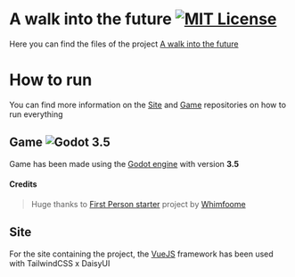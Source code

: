 
# A walk into the future [![MIT License](https://img.shields.io/badge/License-MIT-greensvg)](https://choosealicense.com/licenses/mit/)

Here you can find the files of the project [A walk into the future](https://a-walk-into-the-future.vercel.app)


# How to run

You can find more information on the [Site](https://github.com/A-walk-into-the-future/site) and [Game](https://github.com/A-walk-into-the-future/game) repositories on how to run everything

## Game ![Godot 3.5](https://img.shields.io/badge/godot-v3.5-%23478cbf)

Game has been made using the [Godot engine](https://godotengine.org/) with version **3.5**

#### Credits
> Huge thanks to [First Person starter](https://github.com/Whimfoome/godot-FirstPersonStarter/tree/gd-3.x) project by [Whimfoome](https://github.com/Whimfoome)

## Site

For the site containing the project, the [VueJS](https://vuejs.org/) framework has been used with TailwindCSS x DaisyUI


